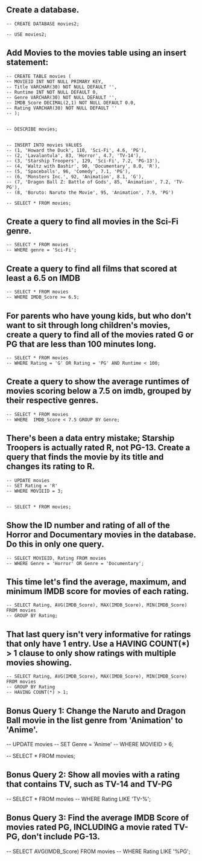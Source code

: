 ## Create a database.

```
-- CREATE DATABASE movies2;

-- USE movies2;

```

## Add Movies to the movies table using an insert statement:

```
-- CREATE TABLE movies (
-- MOVIEID INT NOT NULL PRIMARY KEY,
-- Title VARCHAR(30) NOT NULL DEFAULT '',
-- Runtime INT NOT NULL DEFAULT 0,
-- Genre VARCHAR(30) NOT NULL DEFAULT '',
-- IMDB_Score DECIMAL(2,1) NOT NULL DEFAULT 0.0,
-- Rating VARCHAR(30) NOT NULL DEFAULT ''
-- );


-- DESCRIBE movies;


-- INSERT INTO movies VALUES
-- (1, 'Howard the Duck', 110, 'Sci-Fi', 4.6, 'PG'),
-- (2, 'Lavalantula', 83, 'Horror', 4.7, 'TV-14'),
-- (3, 'Starship Troopers', 129, 'Sci-Fi', 7.2, 'PG-13'),
-- (4, 'Waltz with Bashir', 90, 'Documentary', 8.0, 'R'),
-- (5, 'Spaceballs', 96, 'Comedy', 7.1, 'PG'),
-- (6, 'Monsters Inc.', 92, 'Animation', 8.1, 'G'),
-- (7, 'Dragon Ball Z: Battle of Gods', 85, 'Animation', 7.2, 'TV-PG'),
-- (8, 'Boruto: Naruto the Movie', 95, 'Animation', 7.9, 'PG')

-- SELECT * FROM movies;
```

## Create a query to find all movies in the Sci-Fi genre.
```
-- SELECT * FROM movies
-- WHERE genre = 'Sci-Fi';
```

## Create a query to find all films that scored at least a 6.5 on IMDB
```
-- SELECT * FROM movies
-- WHERE IMDB_Score >= 6.5;
```

## For parents who have young kids, but who don't want to sit through long children's movies, create a query to find all of the movies rated G or PG that are less than 100 minutes long.

```
-- SELECT * FROM movies
-- WHERE Rating = 'G' OR Rating = 'PG' AND Runtime < 100;
```

## Create a query to show the average runtimes of movies scoring below a 7.5 on imdb, grouped by their respective genres.
```
-- SELECT * FROM movies
-- WHERE  IMDB_Score < 7.5 GROUP BY Genre;
```

## There's been a data entry mistake; Starship Troopers is actually rated R, not PG-13. Create a query that finds the movie by its title and changes its rating to R.
```
-- UPDATE movies
-- SET Rating = 'R'
-- WHERE MOVIEID = 3;


-- SELECT * FROM movies;
```
## Show the ID number and rating of all of the Horror and Documentary movies in the database. Do this in only one query.
```
-- SELECT MOVIEID, Rating FROM movies
-- WHERE Genre = 'Horror' OR Genre = 'Documentary';
```

## This time let's find the average, maximum, and minimum IMDB score for movies of each rating.
```
-- SELECT Rating, AVG(IMDB_Score), MAX(IMDB_Score), MIN(IMDB_Score) FROM movies
-- GROUP BY Rating;
```
## That last query isn't very informative for ratings that only have 1 entry. Use a HAVING COUNT(*) > 1 clause to only show ratings with multiple movies showing.
```
-- SELECT Rating, AVG(IMDB_Score), MAX(IMDB_Score), MIN(IMDB_Score) FROM movies
-- GROUP BY Rating
-- HAVING COUNT(*) > 1;
```

## Bonus Query 1: Change the Naruto and Dragon Ball movie in the list genre from 'Animation' to 'Anime'.
-- UPDATE movies
-- SET Genre = 'Anime'
-- WHERE MOVIEID > 6;

-- SELECT * FROM movies;

## Bonus Query 2: Show all movies with a rating that contains TV, such as TV-14 and TV-PG
-- SELECT * FROM movies
-- WHERE Rating LIKE 'TV-%';

## Bonus Query 3: Find the average IMDB Score of movies rated PG, INCLUDING a movie rated TV-PG, don't include PG-13.
-- SELECT AVG(IMDB_Score) FROM movies
-- WHERE Rating LIKE '%PG';
